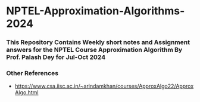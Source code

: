 # NPTEL-Approximation-Algorithms-2024
### This Repository Contains **Weekly short notes** and **Assignment answers** for the NPTEL Course Approximation Algorithm By Prof. Palash Dey for Jul-Oct 2024
### Other References
- https://www.csa.iisc.ac.in/~arindamkhan/courses/ApproxAlgo22/ApproxAlgo.html

